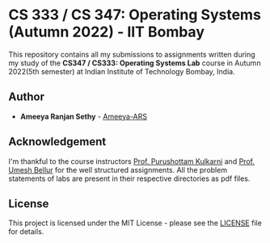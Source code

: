 # CS 333 / CS 347: Operating Systems (Autumn 2022) - IIT Bombay

This repository contains all my submissions to assignments written during my study of the **CS347 / CS333: Operating Systems Lab** course in Autumn 2022(5th semester) at Indian Institute of Technology Bombay, India.

## Author

* **Ameeya Ranjan Sethy** - [Ameeya-ARS](https://github.com/Ameeya-ARS)

## Acknowledgement

I'm thankful to the course instructors [Prof. Purushottam Kulkarni](https://www.cse.iitb.ac.in/~puru) and [Prof. Umesh Bellur](https://www.cse.iitb.ac.in/~umesh/) for the well structured assignments. All the problem statements of labs are present in their respective directories as pdf files.

## License

This project is licensed under the MIT License - please see the [LICENSE](LICENSE) file for details.
